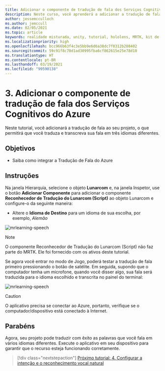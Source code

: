 ```yaml
---
title: Adicionar o componente de tradução de fala dos Serviços Cognitivos do Azure
description: Neste curso, você aprenderá a adicionar a tradução de fala dos Serviços Cognitivos do Azure em aplicativos de realidade misturada.
author: jessemcculloch
ms.author: jemccull
ms.date: 02/05/2021
ms.topic: article
keywords: realidade misturada, unity, tutorial, hololens, MRTK, kit de ferramentas de realidade misturada, UWP, âncoras espaciais do Azure, reconhecimento de fala, Windows 10, tradução de fala
ms.localizationpriority: high
ms.openlocfilehash: bcc966b63f4c3e5bb9e6d6a38dc7f0312b288402
ms.sourcegitcommit: 59c91f8c70d1ad30995fba6cf862615e25e78d10
ms.translationtype: HT
ms.contentlocale: pt-BR
ms.lasthandoff: 03/19/2021
ms.locfileid: "99590138"
---
```

# <a name="3-adding-the-azure-cognitive-services-speech-translation-component"></a>3. Adicionar o componente de tradução de fala dos Serviços Cognitivos do Azure

Neste tutorial, você adicionará a tradução de fala ao seu projeto, o que permitirá que você traduza e transcreva sua fala em três idiomas diferentes.

## <a name="objectives"></a>Objetivos

* Saiba como integrar a Tradução de Fala do Azure

## <a name="instructions"></a>Instruções

Na janela Hierarquia, selecione o objeto **Lunarcom** e, na janela Inspetor, use o botão **Adicionar Componente** para adicionar o componente **Reconhecedor de Tradução do Lunarcom (Script)** ao objeto Lunarcom e configure-o da seguinte maneira:

* Altere o **Idioma de Destino** para um idioma de sua escolha, por exemplo, _Alemão_

![mrlearning-speech](images/mrlearning-speech/tutorial3-section1-step1-1.png)

> [!NOTE]
> O componente Reconhecedor de Tradução do Lunarcom (Script) não faz parte do MRTK. Ele foi fornecido com os ativos deste tutorial.

Se agora você entrar no modo de Jogo, poderá testar a tradução de fala primeiro pressionando o botão de satélite. Em seguida, supondo que o computador tenha um microfone, quando você disser algo, sua fala será traduzida para o idioma escolhido e transcrita no painel do terminal:

![mrlearning-speech](images/mrlearning-speech/tutorial3-section1-step1-2.png)

> [!CAUTION]
> O aplicativo precisa se conectar ao Azure, portanto, verifique se o computador/dispositivo está conectado à Internet.

## <a name="congratulations"></a>Parabéns

Agora, seu projeto pode traduzir com êxito as palavras que você fala em vários idiomas diferentes. Execute o aplicativo em seu dispositivo para garantir que o recurso esteja funcionando corretamente.

> [!div class="nextstepaction"]
> [Próximo tutorial: 4. Configurar a intenção e o reconhecimento vocal natural](mrlearning-speechSDK-ch4.md)

